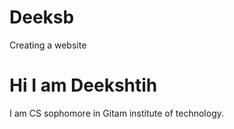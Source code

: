 # Deeksb
Creating a website
# Hi I am Deekshtih  
I am CS sophomore in Gitam institute of technology.  

